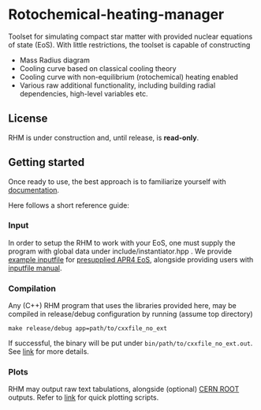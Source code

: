 # Rotochemical-heating-manager

Toolset for simulating compact star matter with provided nuclear equations of state (EoS). With little restrictions, the toolset is capable of constructing
- Mass Radius diagram
- Cooling curve based on classical cooling theory
- Cooling curve with non-equilibrium (rotochemical) heating enabled
- Various raw additional functionality, including building radial dependencies, high-level variables etc.

## License

RHM is under construction and, until release, is **read-only**.

## Getting started

Once ready to use, the best approach is to familiarize yourself with [documentation](https://silence2107.github.io/Rotochemical-heating-manager).

Here follows a short reference guide:

### Input

In order to setup the RHM to work with your EoS, one must supply the program with global data under include/instantiator.hpp . We provide [example inputfile](https://github.com/Silence2107/Rotochemical-heating-manager/blob/main/presupplied/Inputfile/RHMconfig.json) for [presupplied APR4 EoS](https://github.com/Silence2107/Rotochemical-heating-manager/blob/main/presupplied/EoS/APR_EOS_Acc_Fe_RHMstandard.dat), alongside providing users with [inputfile manual](https://silence2107.github.io/Rotochemical-heating-manager/data_input/what_data_program_need.html).

### Compilation

Any (C++) RHM program that uses the libraries provided here, may be compiled in release/debug configuration by running (assume top directory)
```
make release/debug app=path/to/cxxfile_no_ext
```
If successful, the binary will be put under `bin/path/to/cxxfile_no_ext.out`. See [link](https://silence2107.github.io/Rotochemical-heating-manager/on_compilation/compilation_usage.html) for more details.

### Plots

RHM may output raw text tabulations, alongside (optional) [CERN ROOT](https://root.cern/) outputs. Refer to [link](https://github.com/Silence2107/Rotochemical-heating-manager/tree/main/project/Processing) for quick plotting scripts.
